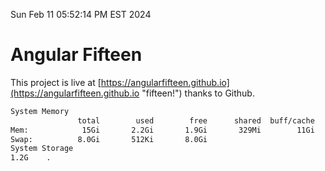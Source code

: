 Sun Feb 11 05:52:14 PM EST 2024

# Angular Fifteen


This project is live at [https://angularfifteen.github.io](https://angularfifteen.github.io "fifteen!") thanks to Github.

```bash
System Memory
               total        used        free      shared  buff/cache   available
Mem:            15Gi       2.2Gi       1.9Gi       329Mi        11Gi        13Gi
Swap:          8.0Gi       512Ki       8.0Gi
System Storage
1.2G	.
```
```bash
